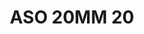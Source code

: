 ---
title: ASO 20MM 20
date: 
draft: false

# descripcion
description : Anillo de plata 925.

materials: Plata 925

color: 

dimensions: 23mm diámetro

code: 05-23-1406

type: "Anillos"

categories: []

price: $10.400,00

price_eftvo: $8.840,00

# Images
# first image will be shown in the product page
images:
  # - image: "images/path_to_image"
  # La ubicacion de las imagenes es imagenes/Anillos/Anillos.Solo Plata/05-23-1406-aso-20mm-20
  - image: "./images/anillos/solo_plata/05-23-1406-aso-20mm-20.jpg"
---